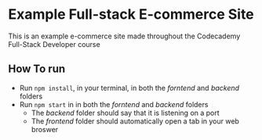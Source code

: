 # Example Full-stack E-commerce Site

This is an example e-commerce site made throughout the Codecademy Full-Stack Developer course

## How To run
* Run `npm install`, in your terminal, in both the _forntend_ and _backend_ folders
* Run `npm start` in  in both the _forntend_ and _backend_ folders
    * The _backend_ folder should say that it is listening on a port
    * The _frontend_ folder should automatically open a tab in your web broswer